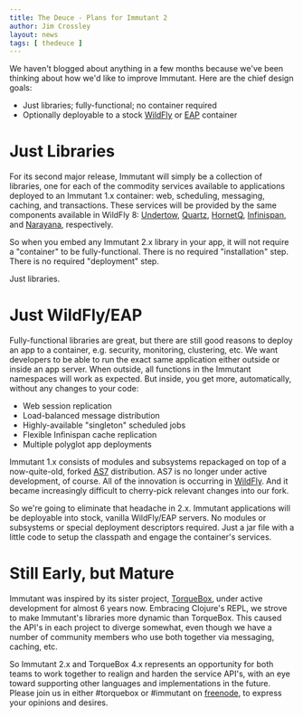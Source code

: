 ```yaml
---
title: The Deuce - Plans for Immutant 2 
author: Jim Crossley
layout: news
tags: [ thedeuce ]
---
```


We haven't blogged about anything in a few months because we've been
thinking about how we'd like to improve Immutant. Here are the chief
design goals:

* Just libraries; fully-functional; no container required
* Optionally deployable to a stock [WildFly] or [EAP] container

# Just Libraries #

For its second major release, Immutant will simply be a collection of
libraries, one for each of the commodity services available to
applications deployed to an Immutant 1.x container: web, scheduling,
messaging, caching, and transactions. These services will be provided
by the same components available in WildFly 8: [Undertow], [Quartz],
[HornetQ], [Infinispan], and [Narayana], respectively.

So when you embed any Immutant 2.x library in your app, it will not
require a "container" to be fully-functional. There is no required
"installation" step. There is no required "deployment" step.

Just libraries.

# Just WildFly/EAP #

Fully-functional libraries are great, but there are still good reasons
to deploy an app to a container, e.g. security, monitoring,
clustering, etc. We want developers to be able to run the exact same
application either outside or inside an app server. When outside, all
functions in the Immutant namespaces will work as expected. But
inside, you get more, automatically, without any changes to your code:

* Web session replication
* Load-balanced message distribution
* Highly-available "singleton" scheduled jobs
* Flexible Infinispan cache replication
* Multiple polyglot app deployments

Immutant 1.x consists of modules and subsystems repackaged on top of a
now-quite-old, forked [AS7] distribution. AS7 is no longer under
active development, of course. All of the innovation is occurring in
[WildFly]. And it became increasingly difficult to cherry-pick
relevant changes into our fork.

So we're going to eliminate that headache in 2.x. Immutant
applications will be deployable into stock, vanilla WildFly/EAP
servers. No modules or subsystems or special deployment descriptors
required. Just a jar file with a little code to setup the classpath
and engage the container's services.

# Still Early, but Mature #

Immutant was inspired by its sister project, [TorqueBox], under active
development for almost 6 years now. Embracing Clojure's REPL, we
strove to make Immutant's libraries more dynamic than TorqueBox. This
caused the API's in each project to diverge somewhat, even though we
have a number of community members who use both together via
messaging, caching, etc.

So Immutant 2.x and TorqueBox 4.x represents an opportunity for both
teams to work together to realign and harden the service API's, with
an eye toward supporting other languages and implementations in the
future. Please join us in either #torquebox or #immutant on
[freenode], to express your opinions and desires.

[WildFly]: http://wildfly.org/
[freenode]: http://freenode.net/
[EAP]: http://www.redhat.com/products/jbossenterprisemiddleware/application-platform/
[Undertow]: http://undertow.io/
[Quartz]: http://quartz-scheduler.org/
[HornetQ]: http://www.jboss.org/hornetq
[Infinispan]: http://infinispan.org/
[Narayana]: http://www.jboss.org/narayana
[AS7]: http://www.jboss.org/jbossas
[TorqueBox]: http://torquebox.org/
